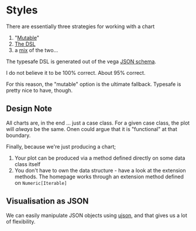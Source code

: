 # Styles

There are essentially three strategies for working with a chart

1. "[Mutable](mutable.md)"
2. [The DSL](typesafe.md)
3. a [mix](mixed.md) of the two... 

The typesafe DSL is generated out of the vega [JSON schema](https://github.com/vega/schema). 

I do not believe it to be 100% correct. About 95% correct. 

For this reason, the "mutable" option is the ultimate fallback. Typesafe is pretty nice to have, though.

## Design Note

All charts are, in the end ... just a case class. For a given case class, the plot will _always_ be the same. Onen could argue that it is "functional" at that boundary. 

Finally, because we're just producing a chart; 

1. Your plot can be produced via a method defined directly on some data class itself
1. You don't have to own the data structure - have a look at the extension methods. The homepage works through an extension method defined on ```Numeric[Iterable]```

## Visualisation as JSON

We can easily manipulate JSON objects using [ujson](https://www.lihaoyi.com/post/uJsonfastflexibleandintuitiveJSONforScala.html), and that gives us a lot of flexibility.